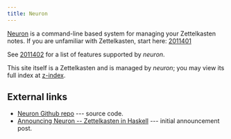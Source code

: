 ```yaml
---
title: Neuron
---
```


[Neuron](https://github.com/srid/neuron) is a command-line based system for managing your Zettelkasten notes. If you are unfamiliar with Zettelkasten, start here: [2011401](z:/)

See [2011402](z://neuron-concepts) for a list of features supported by *neuron*.

This site itself is a Zettelkasten and is managed by *neuron*; you may view its full index at [z-index](z-index.html).

## External links

- [Neuron Github repo](https://github.com/srid/neuron) --- source code.
- [Announcing Neuron -- Zettelkasten in Haskell](https://www.srid.ca/2010101.html) --- initial announcement post.
